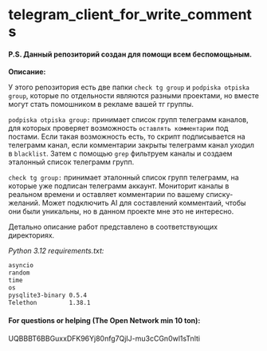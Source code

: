 # telegram_client_for_write_comments

#### P.S. Данный репозиторий создан для помощи всем беспомощьным.

**Описание:**

У этого репозитория есть две папки ``check tg group`` и ``podpiska otpiska group``, которые по отдельности являются разными проектами, но вместе могут стать помошником в рекламе вашей тг группы. 

``podpiska otpiska group:`` принимает список групп телеграмм каналов, для которых проверяет возможность ``оставлять комментарии`` под постами. Если такая возможность есть, то скрипт подписывается на телеграмм канал, если комментарии закрыты телеграмм канал уходил в ``blacklist``. Затем с помощью ``grep`` фильтруем каналы и создаем эталонный список телеграмм групп.

``check tg group:`` принимает эталонный список групп телеграмм, на которые уже подписан телеграмм аккаунт. Мониторит каналы в реальном времени и оставляет комментарии по вашему списку-желаний. Может подключить AI для составлений комментаий, чтобы они были уникальны, но в данном проекте мне это не интересно.

Детально описание работ представлено в соответствующих директориях.

*Python 3.12*
*requirements.txt:*
```txt
asyncio
random
time
os
pysqlite3-binary 0.5.4
Telethon         1.38.1
```

#### For questions or helping (The Open Network min 10 ton):
UQBBBT6BBGuxxDFK96Yj80nfg7QjIJ-mu3cCGn0wl1sTnlti
